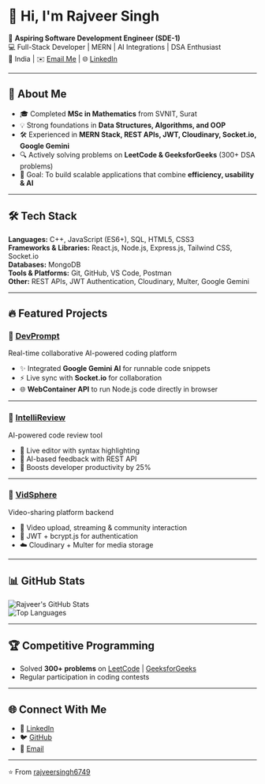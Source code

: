 # 👋 Hi, I'm Rajveer Singh

🌟 **Aspiring Software Development Engineer (SDE-1)**  
💻 Full-Stack Developer | MERN | AI Integrations | DSA Enthusiast  
📍 India | ✉️ [Email Me](mailto:777rajveersingh@gmail.com) | 🌐 [LinkedIn](https://www.linkedin.com/in/rajveersingh26/)  

---

## 🚀 About Me
- 🎓 Completed **MSc in Mathematics** from SVNIT, Surat  
- 💡 Strong foundations in **Data Structures, Algorithms, and OOP**  
- 🛠️ Experienced in **MERN Stack, REST APIs, JWT, Cloudinary, Socket.io, Google Gemini**  
- 🔍 Actively solving problems on **LeetCode & GeeksforGeeks** (300+ DSA problems)  
- 🎯 Goal: To build scalable applications that combine **efficiency, usability & AI**  

---

## 🛠️ Tech Stack
**Languages:** C++, JavaScript (ES6+), SQL, HTML5, CSS3  
**Frameworks & Libraries:** React.js, Node.js, Express.js, Tailwind CSS, Socket.io  
**Databases:** MongoDB  
**Tools & Platforms:** Git, GitHub, VS Code, Postman  
**Other:** REST APIs, JWT Authentication, Cloudinary, Multer, Google Gemini  

---

## 🔥 Featured Projects

### 📌 [DevPrompt](https://github.com/rajveersingh6749/AI-Agent-MERN-Project)
Real-time collaborative AI-powered coding platform  
- ✨ Integrated **Google Gemini AI** for runnable code snippets  
- ⚡ Live sync with **Socket.io** for collaboration  
- 🌐 **WebContainer API** to run Node.js code directly in browser  

---

### 📌 [IntelliReview](https://github.com/rajveersingh6749/code-reviewer)
AI-powered code review tool  
- 📝 Live editor with syntax highlighting  
- 🤖 AI-based feedback with REST API  
- 🚀 Boosts developer productivity by 25%  

---

### 📌 [VidSphere](https://github.com/rajveersingh6749/Streamify)
Video-sharing platform backend  
- 🎥 Video upload, streaming & community interaction  
- 🔐 JWT + bcrypt.js for authentication  
- ☁️ Cloudinary + Multer for media storage  

---

## 📊 GitHub Stats
![Rajveer's GitHub Stats](https://github-readme-stats.vercel.app/api?username=rajveersingh6749&show_icons=true&theme=tokyonight)  
![Top Languages](https://github-readme-stats.vercel.app/api/top-langs/?username=rajveersingh6749&layout=compact&theme=tokyonight)  

---

## 🏆 Competitive Programming
- Solved **300+ problems** on [LeetCode](https://leetcode.com/u/I20MA056/) | [GeeksforGeeks](https://www.geeksforgeeks.org/user/777rajveersingh/)  
- Regular participation in coding contests  

---

## 🌐 Connect With Me
- 💼 [LinkedIn](https://www.linkedin.com/in/rajveersingh26/)  
- 🐦 [GitHub](https://github.com/rajveersingh6749)  
- 📧 [Email](mailto:777rajveersingh@gmail.com)  

---

⭐️ From [rajveersingh6749](https://github.com/rajveersingh6749)
